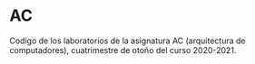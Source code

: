 # AC
Codigo de los laboratorios de la asignatura AC (arquitectura de computadores), cuatrimestre de otoño del curso 2020-2021.
